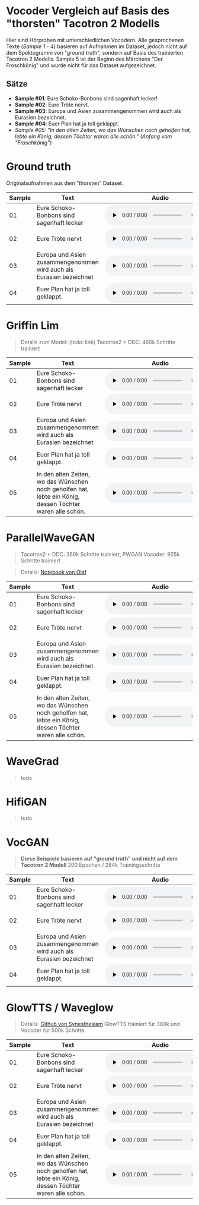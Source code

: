 # Vocoder Vergleich auf Basis des "thorsten" Tacotron 2 Modells
Hier sind Hörproben mit unterschiedlichen Vocodern. Alle gesprochenen Texte (*Sample 1 - 4*) basieren auf Aufnahmen im Dataset, jedoch nicht auf dem Spektogramm von "ground truth", sondern auf Basis des trainierten Tacotron 2 Modells. Sample 5 ist der Beginn des Märchens "Der Froschkönig" und wurde nicht für das Dataset aufgezeichnet.

## Sätze
* **Sample #01**: Eure Schoko-Bonbons sind sagenhaft lecker!
* **Sample #02**: Eure Tröte nervt.
* **Sample #03**: Europa und Asien zusammengenommen wird auch als Eurasien bezeichnet.
* **Sample #04**: Euer Plan hat ja toll geklappt.
* *Sample #05: "In den alten Zeiten, wo das Wünschen noch geholfen hat, lebte ein König, dessen Töchter waren alle schön." (Anfang vom "Froschkönig")*

# Ground truth
Originalaufnahmen aus dem "thorsten" Dataset.

<dl>

<table>
<thead>
  <tr>
    <th>Sample</th>
    <th>Text</th>
    <th>Audio</th>
  </tr>
</thead>
<tbody>
  <tr>
    <td>01</td>
    <td>Eure Schoko-Bonbons sind sagenhaft lecker</td>
    <td><audio controls="" preload="none"><source src="samples/sample01-gt.wav"></audio></td>
  </tr>
  <tr>
    <td>02</td>
    <td>Eure Tröte nervt</td>
    <td><audio controls="" preload="none"><source src="samples/sample02-gt.wav"></audio></td>
  </tr>
  <tr>
    <td>03</td>
    <td>Europa und Asien zusammengenommen wird auch als Eurasien bezeichnet</td>
    <td><audio controls="" preload="none"><source src="samples/sample03-gt.wav"></audio></td>
  </tr>
  <tr>
    <td>04</td>
    <td>Euer Plan hat ja toll geklappt.</td>
    <td><audio controls="" preload="none"><source src="samples/sample04-gt.wav"></audio></td>
  </tr>
</tbody>
</table>

</dl>


# Griffin Lim
> Details zum Model: (todo: link)
> Tacotron2 + DDC: 460k Schritte trainiert

<dl>

<table>
<thead>
  <tr>
    <th>Sample</th>
    <th>Text</th>
    <th>Audio</th>
  </tr>
</thead>
<tbody>
  <tr>
    <td>01</td>
    <td>Eure Schoko-Bonbons sind sagenhaft lecker</td>
    <td><audio controls="" preload="none"><source src="samples/sample01-griffin-lim.wav"></audio></td>
  </tr>
  <tr>
    <td>02</td>
    <td>Eure Tröte nervt</td>
    <td><audio controls="" preload="none"><source src="samples/sample02-griffin-lim.wav"></audio></td>
  </tr>
  <tr>
    <td>03</td>
    <td>Europa und Asien zusammengenommen wird auch als Eurasien bezeichnet</td>
    <td><audio controls="" preload="none"><source src="samples/sample03-griffin-lim.wav"></audio></td>
  </tr>
  <tr>
    <td>04</td>
    <td>Euer Plan hat ja toll geklappt.</td>
    <td><audio controls="" preload="none"><source src="samples/sample04-griffin-lim.wav"></audio></td>
  </tr>
  <tr>
    <td>05</td>
    <td>In den alten Zeiten, wo das Wünschen noch geholfen hat, lebte ein König, dessen Töchter waren alle schön.</td>
    <td><audio controls="" preload="none"><source src="samples/sample05-griffin-lim.wav"></audio></td>
  </tr>
</tbody>
</table>

</dl>

# ParallelWaveGAN
> Tacotron2 + DDC: 360k Schritte trainiert, PWGAN Vocoder: 925k Schritte trainiert

> Details: [Notebook von Olaf](https://colab.research.google.com/drive/15kJHTDTVxyIjxiZgqD1G_s5gUeVNLkfy?usp=sharing)
<dl>

<table>
<thead>
  <tr>
    <th>Sample</th>
    <th>Text</th>
    <th>Audio</th>
  </tr>
</thead>
<tbody>
  <tr>
    <td>01</td>
    <td>Eure Schoko-Bonbons sind sagenhaft lecker</td>
    <td><audio controls="" preload="none"><source src="samples/sample01-pwgan.wav"></audio></td>
  </tr>
  <tr>
    <td>02</td>
    <td>Eure Tröte nervt</td>
    <td><audio controls="" preload="none"><source src="samples/sample02-pwgan.wav"></audio></td>
  </tr>
  <tr>
    <td>03</td>
    <td>Europa und Asien zusammengenommen wird auch als Eurasien bezeichnet</td>
    <td><audio controls="" preload="none"><source src="samples/sample03-pwgan.wav"></audio></td>
  </tr>
  <tr>
    <td>04</td>
    <td>Euer Plan hat ja toll geklappt.</td>
    <td><audio controls="" preload="none"><source src="samples/sample04-pwgan.wav"></audio></td>
  </tr>
  <tr>
    <td>05</td>
    <td>In den alten Zeiten, wo das Wünschen noch geholfen hat, lebte ein König, dessen Töchter waren alle schön.</td>
    <td><audio controls="" preload="none"><source src="samples/sample05-pwgan.wav"></audio></td>
  </tr>
</tbody>
</table>

</dl>


# WaveGrad
> todo

# HifiGAN
> todo

# VocGAN
> **Diese Beispiele basieren auf "ground truth" und nicht auf dem Tacotron 2 Modell**
> 200 Epochen / 284k Trainingsschritte

<dl>

<table>
<thead>
  <tr>
    <th>Sample</th>
    <th>Text</th>
    <th>Audio</th>
  </tr>
</thead>
<tbody>
  <tr>
    <td>01</td>
    <td>Eure Schoko-Bonbons sind sagenhaft lecker</td>
    <td><audio controls="" preload="none"><source src="samples/sample01-vocgan.wav"></audio></td>
  </tr>
  <tr>
    <td>02</td>
    <td>Eure Tröte nervt</td>
    <td><audio controls="" preload="none"><source src="samples/sample02-vocgan.wav"></audio></td>
  </tr>
  <tr>
    <td>03</td>
    <td>Europa und Asien zusammengenommen wird auch als Eurasien bezeichnet</td>
    <td><audio controls="" preload="none"><source src="samples/sample03-vocgan.wav"></audio></td>
  </tr>
  <tr>
    <td>04</td>
    <td>Euer Plan hat ja toll geklappt.</td>
    <td><audio controls="" preload="none"><source src="samples/sample04-vocgan.wav"></audio></td>
  </tr>
</tbody>
</table>

</dl>

# GlowTTS / Waveglow
> Details: [Github von Synesthesiam](https://github.com/rhasspy/de_larynx-thorsten)
> GlowTTS trainiert für 380k und Vocoder für 500k Schritte.

<dl>

<table>
<thead>
  <tr>
    <th>Sample</th>
    <th>Text</th>
    <th>Audio</th>
  </tr>
</thead>
<tbody>
  <tr>
    <td>01</td>
    <td>Eure Schoko-Bonbons sind sagenhaft lecker</td>
    <td><audio controls="" preload="none"><source src="samples/sample01-waveglow.wav"></audio></td>
  </tr>
  <tr>
    <td>02</td>
    <td>Eure Tröte nervt</td>
    <td><audio controls="" preload="none"><source src="samples/sample02-waveglow.wav"></audio></td>
  </tr>
  <tr>
    <td>03</td>
    <td>Europa und Asien zusammengenommen wird auch als Eurasien bezeichnet</td>
    <td><audio controls="" preload="none"><source src="samples/sample03-waveglow.wav"></audio></td>
  </tr>
  <tr>
    <td>04</td>
    <td>Euer Plan hat ja toll geklappt.</td>
    <td><audio controls="" preload="none"><source src="samples/sample04-waveglow.wav"></audio></td>
  </tr>
  <tr>
    <td>05</td>
    <td>In den alten Zeiten, wo das Wünschen noch geholfen hat, lebte ein König, dessen Töchter waren alle schön.</td>
    <td><audio controls="" preload="none"><source src="samples/sample05-waveglow.wav"></audio></td>
  </tr>
</tbody>
</table>

</dl>